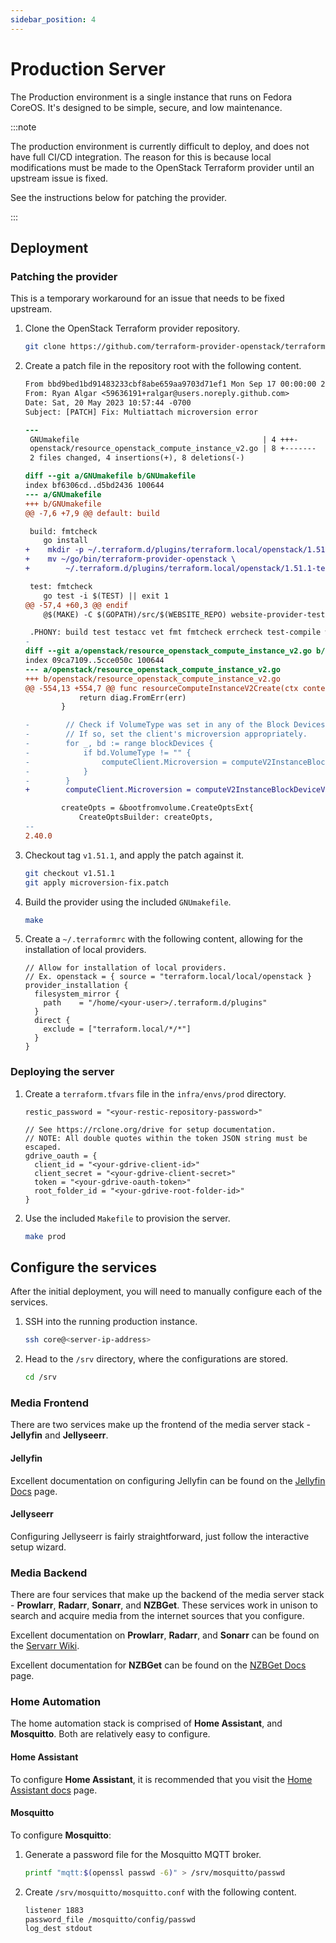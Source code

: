 ```yaml
---
sidebar_position: 4
---
```


# Production Server

The Production environment is a single instance that runs on Fedora CoreOS.
 It's designed to be simple, secure, and low maintenance.

:::note

The production environment is currently difficult to deploy, and does not have
 full CI/CD integration. The reason for this is because local modifications
 must be made to the OpenStack Terraform provider until an upstream issue is
 fixed.

See the instructions below for patching the provider.

:::

## Deployment

### Patching the provider

This is a temporary workaround for an issue that needs to be fixed upstream.

1. Clone the OpenStack Terraform provider repository.

   ```sh
   git clone https://github.com/terraform-provider-openstack/terraform-provider-openstack
   ```

1. Create a patch file in the repository root with the following content.

   ```patch title="terraform-provider-openstack/microversion-fix.patch"
   From bbd9bed1bd91483233cbf8abe659aa9703d71ef1 Mon Sep 17 00:00:00 2001
   From: Ryan Algar <59636191+ralgar@users.noreply.github.com>
   Date: Sat, 20 May 2023 10:57:44 -0700
   Subject: [PATCH] Fix: Multiattach microversion error

   ---
    GNUmakefile                                         | 4 +++-
    openstack/resource_openstack_compute_instance_v2.go | 8 +-------
    2 files changed, 4 insertions(+), 8 deletions(-)

   diff --git a/GNUmakefile b/GNUmakefile
   index bf6306cd..d5bd2436 100644
   --- a/GNUmakefile
   +++ b/GNUmakefile
   @@ -7,6 +7,9 @@ default: build

    build: fmtcheck
       go install
   +	mkdir -p ~/.terraform.d/plugins/terraform.local/openstack/1.51.1-test/linux_amd64
   +	mv ~/go/bin/terraform-provider-openstack \
   +		~/.terraform.d/plugins/terraform.local/openstack/1.51.1-test/linux_amd64

    test: fmtcheck
       go test -i $(TEST) || exit 1
   @@ -57,4 +60,3 @@ endif
       @$(MAKE) -C $(GOPATH)/src/$(WEBSITE_REPO) website-provider-test PROVIDER_PATH=$(shell pwd) PROVIDER_NAME=$(PKG_NAME)

    .PHONY: build test testacc vet fmt fmtcheck errcheck test-compile website website-test
   -
   diff --git a/openstack/resource_openstack_compute_instance_v2.go b/openstack/resource_openstack_compute_instance_v2.go
   index 09ca7109..5cce050c 100644
   --- a/openstack/resource_openstack_compute_instance_v2.go
   +++ b/openstack/resource_openstack_compute_instance_v2.go
   @@ -554,13 +554,7 @@ func resourceComputeInstanceV2Create(ctx context.Context, d *schema.ResourceData
               return diag.FromErr(err)
           }

   -		// Check if VolumeType was set in any of the Block Devices.
   -		// If so, set the client's microversion appropriately.
   -		for _, bd := range blockDevices {
   -			if bd.VolumeType != "" {
   -				computeClient.Microversion = computeV2InstanceBlockDeviceVolumeTypeMicroversion
   -			}
   -		}
   +		computeClient.Microversion = computeV2InstanceBlockDeviceVolumeTypeMicroversion

           createOpts = &bootfromvolume.CreateOptsExt{
               CreateOptsBuilder: createOpts,
   --
   2.40.0
   ```

1. Checkout tag `v1.51.1`, and apply the patch against it.

   ```sh
   git checkout v1.51.1
   git apply microversion-fix.patch
   ```

1. Build the provider using the included `GNUmakefile`.

   ```sh
   make
   ```

1. Create a `~/.terraformrc` with the following content, allowing for the
      installation of local providers.

   ```hcl title="~/.terraformrc"
   // Allow for installation of local providers.
   // Ex. openstack = { source = "terraform.local/local/openstack }
   provider_installation {
     filesystem_mirror {
       path    = "/home/<your-user>/.terraform.d/plugins"
     }
     direct {
       exclude = ["terraform.local/*/*"]
     }
   }
   ```

### Deploying the server

1. Create a `terraform.tfvars` file in the `infra/envs/prod` directory.

   ```hcl title="infra/envs/prod/terraform.tfvars"
   restic_password = "<your-restic-repository-password>"

   // See https://rclone.org/drive for setup documentation.
   // NOTE: All double quotes within the token JSON string must be escaped.
   gdrive_oauth = {
     client_id = "<your-gdrive-client-id>"
     client_secret = "<your-gdrive-client-secret>"
     token = "<your-gdrive-oauth-token>"
     root_folder_id = "<your-gdrive-root-folder-id>"
   }
   ```

1. Use the included `Makefile` to provision the server.

   ```sh
   make prod
   ```

## Configure the services

After the initial deployment, you will need to manually configure each of the
 services.

1. SSH into the running production instance.

   ```sh
   ssh core@<server-ip-address>
   ```

2. Head to the `/srv` directory, where the configurations are stored.

   ```sh
   cd /srv
   ```

### Media Frontend

There are two services make up the frontend of the media server stack -
 **Jellyfin** and **Jellyseerr**.

#### Jellyfin

Excellent documentation on configuring Jellyfin can be found on the
 [Jellyfin Docs](https://jellyfin.org/docs) page.

#### Jellyseerr

Configuring Jellyseerr is fairly straightforward, just follow the interactive
 setup wizard.

### Media Backend

There are four services that make up the backend of the media server stack -
 **Prowlarr**, **Radarr**, **Sonarr**, and **NZBGet**. These services work
 in unison to search and acquire media from the internet sources that you
 configure.

Excellent documentation on **Prowlarr**, **Radarr**, and **Sonarr** can be
 found on the [Servarr Wiki](https://wiki.servarr.com).

Excellent documentation for **NZBGet** can be found on the
 [NZBGet Docs](https://nzbget.net/documentation) page.

### Home Automation

The home automation stack is comprised of **Home Assistant**, and
 **Mosquitto**. Both are relatively easy to configure.

#### Home Assistant

To configure **Home Assistant**, it is recommended that you visit the
 [Home Assistant docs](https://www.home-assistant.io/docs) page.

#### Mosquitto

To configure **Mosquitto**:

1. Generate a password file for the Mosquitto MQTT broker.

   ```sh
   printf "mqtt:$(openssl passwd -6)" > /srv/mosquitto/passwd
   ```

1. Create `/srv/mosquitto/mosquitto.conf` with the following content.

   ```sh title="/srv/mosquitto/mosquitto.conf"
   listener 1883
   password_file /mosquitto/config/passwd
   log_dest stdout
   ```
